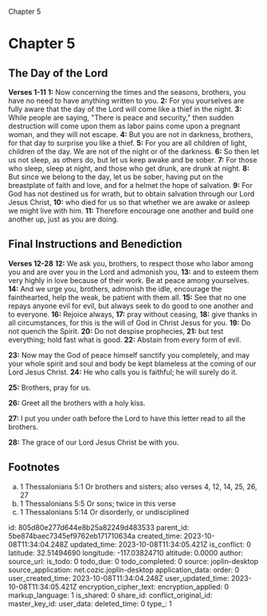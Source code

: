 Chapter 5

# Chapter 5

## The Day of the Lord

**Verses 1-11**
**1:** Now concerning the times and the seasons, brothers, you have no need to have anything written to you.
**2:** For you yourselves are fully aware that the day of the Lord will come like a thief in the night.
**3:** While people are saying, "There is peace and security," then sudden destruction will come upon them as labor pains come upon a pregnant woman, and they will not escape.
**4:** But you are not in darkness, brothers, for that day to surprise you like a thief.
**5:** For you are all children of light, children of the day. We are not of the night or of the darkness.
**6:** So then let us not sleep, as others do, but let us keep awake and be sober.
**7:** For those who sleep, sleep at night, and those who get drunk, are drunk at night.
**8:** But since we belong to the day, let us be sober, having put on the breastplate of faith and love, and for a helmet the hope of salvation.
**9:** For God has not destined us for wrath, but to obtain salvation through our Lord Jesus Christ,
**10:** who died for us so that whether we are awake or asleep we might live with him.
**11:** Therefore encourage one another and build one another up, just as you are doing.

## Final Instructions and Benediction

**Verses 12-28**
**12:** We ask you, brothers, to respect those who labor among you and are over you in the Lord and admonish you,
**13:** and to esteem them very highly in love because of their work. Be at peace among yourselves.
**14:** And we urge you, brothers, admonish the idle, encourage the fainthearted, help the weak, be patient with them all.
**15:** See that no one repays anyone evil for evil, but always seek to do good to one another and to everyone.
**16:** Rejoice always,
**17:** pray without ceasing,
**18:** give thanks in all circumstances, for this is the will of God in Christ Jesus for you.
**19:** Do not quench the Spirit.
**20:** Do not despise prophecies,
**21:** but test everything; hold fast what is good.
**22:** Abstain from every form of evil.

**23:** Now may the God of peace himself sanctify you completely, and may your whole spirit and soul and body be kept blameless at the coming of our Lord Jesus Christ.
**24:** He who calls you is faithful; he will surely do it.

**25:** Brothers, pray for us.

**26:** Greet all the brothers with a holy kiss.

**27:** I put you under oath before the Lord to have this letter read to all the brothers.

**28:** The grace of our Lord Jesus Christ be with you.

## Footnotes

<ol type='a'>
	<li>1 Thessalonians 5:1 Or brothers and sisters; also verses 4, 12, 14, 25, 26, 27</li>
	<li>1 Thessalonians 5:5 Or sons; twice in this verse</li>
	<li>1 Thessalonians 5:14 Or disorderly, or undisciplined</li>
</ol>


id: 805d80e277d644e8b25a82249d483533
parent_id: 5be874baec7345ef9762eb171710634a
created_time: 2023-10-08T11:34:04.248Z
updated_time: 2023-10-08T11:34:05.421Z
is_conflict: 0
latitude: 32.51494690
longitude: -117.03824710
altitude: 0.0000
author: 
source_url: 
is_todo: 0
todo_due: 0
todo_completed: 0
source: joplin-desktop
source_application: net.cozic.joplin-desktop
application_data: 
order: 0
user_created_time: 2023-10-08T11:34:04.248Z
user_updated_time: 2023-10-08T11:34:05.421Z
encryption_cipher_text: 
encryption_applied: 0
markup_language: 1
is_shared: 0
share_id: 
conflict_original_id: 
master_key_id: 
user_data: 
deleted_time: 0
type_: 1